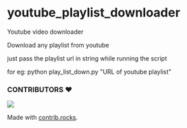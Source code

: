 # youtube_playlist_downloader
Youtube video downloader

Download any playlist from youtube 

just pass the playlist url in string while running the script

for eg: python play_list_down.py "URL of youtube playlist"







### CONTRIBUTORS :hearts:
<a href="https://github.com/atulyakhatri/youtube_playlist_downloader/graphs/contributors">

  <img src="https://contrib.rocks/image?repo=atulyakhatri/youtube_playlist_downloader" />

</a>

Made with [contrib.rocks](https://contrib.rocks).



